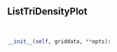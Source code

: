 ## <a id=McUtils.Plots.Plots.ListTriDensityPlot>ListTriDensityPlot</a>


<a id=McUtils.Plots.Plots.ListTriDensityPlot.__init__>&nbsp;</a>
```python
__init__(self, griddata, **opts): 
```

